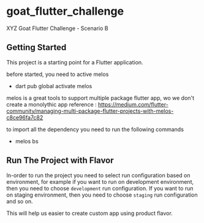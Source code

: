 # goat_flutter_challenge

XYZ Goat Flutter Challenge - Scenario B

## Getting Started

This project is a starting point for a Flutter application.

before started, you need to active melos

- dart pub global activate melos

melos is a great tools to support multiple package flutter app, wo we don't create a monolythic app
reference : https://medium.com/flutter-community/managing-multi-package-flutter-projects-with-melos-c8ce96fa7c82

to import all the dependency you need to run the following commands

- melos bs


## Run The Project with Flavor

In-order to run the project you need to select run configuration based on environment,
for example if you want to run on development environment, then you need to choose `development` run configuration.
If you want to run on staging environment, then you need to choose `staging` run configuration and so on.

This will help us easier to create custom app using product flavor.




